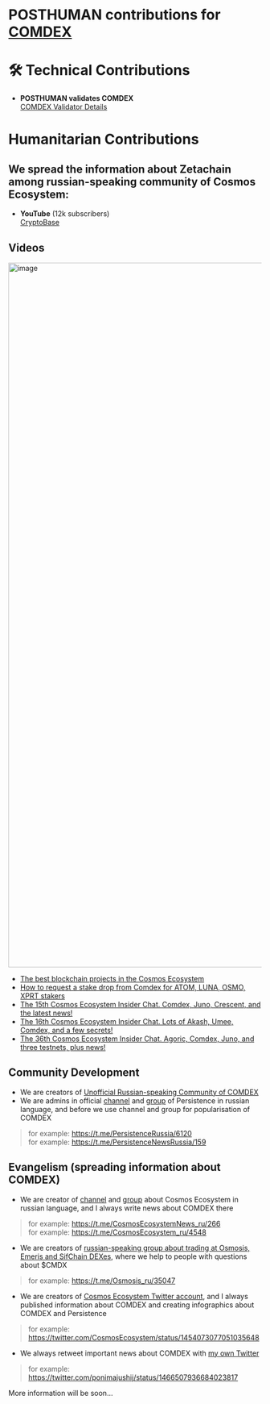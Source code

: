 # POSTHUMAN contributions for  [COMDEX](https://comdex.one/)

# 🛠 Technical Contributions
- **POSTHUMAN validates COMDEX**  
  [COMDEX Validator Details](https://www.mintscan.io/comdex/validators/comdexvaloper1963hcznh439kspqmjj5hv5h4nk2kphvats5ujk)

# Humanitarian Contributions
  
## We spread the information about Zetachain among russian-speaking community of Cosmos Ecosystem:
- **YouTube** (12k subscribers)  
  [CryptoBase](https://www.youtube.com/@CRYPTOBASED)

## Videos 
<img width="2527" height="1398" alt="image" src="https://github.com/user-attachments/assets/7e05916f-fd20-4387-b3f6-febb2c50b106" />


- [The best blockchain projects in the Cosmos Ecosystem](https://www.youtube.com/watch?v=kOCAyx-oILw&t=1s)
- [How to request a stake drop from Comdex for ATOM, LUNA, OSMO, XPRT stakers](https://youtu.be/HJi2-akieQk)
- [The 15th Cosmos Ecosystem Insider Chat. Comdex, Juno, Crescent, and the latest news!](https://www.youtube.com/watch?v=I-FX9o4LgIQ&t=1190s)
- [The 16th Cosmos Ecosystem Insider Chat. Lots of Akash, Umee, Comdex, and a few secrets!](https://www.youtube.com/watch?v=6EeWafRlm-I&t=7s)
- [The 36th Cosmos Ecosystem Insider Chat. Agoric, Comdex, Juno, and three testnets, plus news!](https://www.youtube.com/watch?v=idGK8Surv20&t=3854s)

## Community Development

- We are creators of [Unofficial Russian-speaking Community of COMDEX](https://t.me/comdex_ru)
- We are admins in official [channel](https://t.me/PersistenceNewsRussia) and [group](https://t.me/PersistenceRussia) of Persistence in russian language, and before we use channel and group for popularisation of COMDEX
> for example: https://t.me/PersistenceRussia/6120 </br>
> for example: https://t.me/PersistenceNewsRussia/159 </br>

## Evangelism (spreading information about COMDEX)

- We are creator of [channel](https://t.me/CosmosEcosystemNews_ru) and [group](https://t.me/CosmosEcosystem_ru) about Cosmos Ecosystem in russian language, and I always write news about COMDEX there
> for example: https://t.me/CosmosEcosystemNews_ru/266 </br>
> for example: https://t.me/CosmosEcosystem_ru/4548 </br>

- We are creators of [russian-speaking group about trading at Osmosis, Emeris and SifChain DEXes](https://t.me/Osmosis_ru), where we help to people with questions about $CMDX
> for example: https://t.me/Osmosis_ru/35047 </br>

- We are creators of [Cosmos Ecosystem Twitter account](https://twitter.com/CosmosEcosystem), and I always published information about COMDEX and creating infographics about COMDEX and Persistence
> for example: https://twitter.com/CosmosEcosystem/status/1454073077051035648 </br>

- We always retweet important news about COMDEX with [my own Twitter](https://twitter.com/ponimajushij)
> for example: https://twitter.com/ponimajushij/status/1466507936684023817 </br>

More information will be soon...
